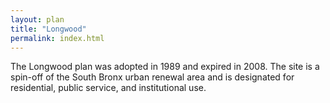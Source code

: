 ```yaml
---
layout: plan
title: "Longwood"
permalink: index.html
---
```


The Longwood plan was adopted in 1989 and expired in 2008. The site is a spin-off of the South Bronx urban renewal area and is designated for residential, public service, and institutional use.